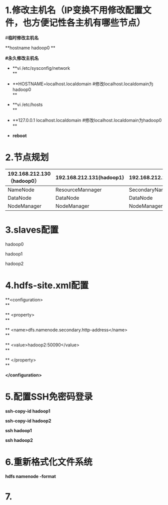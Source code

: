 # 1.修改主机名（IP变换不用修改配置文件，也方便记性各主机有哪些节点）

\#**临时修改主机名**

**hostname hadoop0     **

**\#永久修改主机名**

* **vi /etc/sysconfig/network                  
  **

* **HOSTNAME=localhost.localdomain  \#修改localhost.localdomain为hadoop0                  
  **

* **vi /etc/hosts                  
  **

* **127.0.0.1    localhost.localdomain  \#修改localhost.localdomain为hadoop0                  
  **

* **reboot**

# 2.节点规划

| 192.168.212.130（hadoop0） | 192.168.212.131\(hadoop1\) | 192.168.212.132\(hadoop2\) |
| :--- | :--- | :--- |
| NameNode | ResourceMannager | SecondaryNameNode |
| DataNode | DataNode | DataNode |
| NodeManager | NodeManager | NodeManager |

# 3.slaves配置

hadoop0

hadoop1

hadoop2

# 4.hdfs-site.xml配置

**&lt;configuration&gt;            
**

**  &lt;property&gt;            
**

**    &lt;name&gt;dfs.namenode.secondary.http-address&lt;/name&gt;            
**

**    &lt;value&gt;hadoop2:50090&lt;/value&gt;            
**

**  &lt;/property&gt;            
**

**&lt;/configuration&gt;**

# 5.配置SSH免密码登录

**ssh-copy-id hadoop1**

**ssh-copy-id hadoop2**

**ssh hadoop1**

**ssh hadoop2**

# 6.重新格式化文件系统

**hdfs namenode -format**

# 7.



